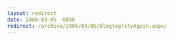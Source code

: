 ```yaml
---
layout: redirect
date: 2006-03-05 -0800
redirect: /archive/2006/03/06/BlogtegrityAgain.aspx/
---
```

